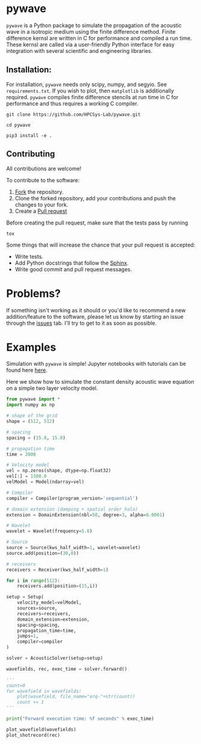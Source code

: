 # pywave

`pywave` is a Python package to simulate the propagation of the acoustic wave in a isotropic medium using the finite difference method. Finite difference kernsl are written in C for performance and compiled a run time. These kernsl are called via a user-friendly Python interface for easy integration with several scientific and engineering libraries.

## Installation:

For installation, `pywave` needs only scipy, numpy, and segyio. See `requirements.txt`. If you wish to plot, then `matplotlib` is additionally required. `pywave` compiles finite difference stencils at run time in C for performance and thus requires a working C compiler.

`git clone https://github.com/HPCSys-Lab/pywave.git`

`cd pywave`

`pip3 install -e .`


## Contributing

All contributions are welcome!

To contribute to the software:

1. [Fork](https://docs.github.com/en/free-pro-team@latest/github/getting-started-with-github/fork-a-repo) the repository.
2. Clone the forked repository, add your contributions and push the changes to your fork.
3. Create a [Pull request](https://github.com/HPCSys-Lab/pywave/pulls)

Before creating the pull request, make sure that the tests pass by running 
```
tox
```
Some things that will increase the chance that your pull request is accepted:
-  Write tests.
- Add Python docstrings that follow the [Sphinx](https://sphinx-rtd-tutorial.readthedocs.io/en/latest/docstrings.html).
- Write good commit and pull request messages.


[style]: https://sphinx-rtd-tutorial.readthedocs.io/en/latest/docstrings.html

Problems?
==========

If something isn't working as it should or you'd like to recommend a new addition/feature to the software, please let us know by starting an issue through the [issues](https://github.com/HPCSys-Lab/pywave/issues) tab. I'll try to get to it as soon as possible.

Examples
========

Simulation with `pywave` is simple! Jupyter notebooks with tutorials can be found here [here](https://github.com/HPCSys-Lab/pywave/tree/master/tutorial).

Here we show how to simulate the constant density acoustic wave equation on a simple two layer velocity model. 
```python
from pywave import *
import numpy as np

# shape of the grid
shape = (512, 512)

# spacing
spacing = (15.0, 15.0)

# propagation time
time = 2000

# Velocity model
vel = np.zeros(shape, dtype=np.float32)
vel[:] = 1500.0
velModel = Model(ndarray=vel)

# Compiler
compiler = Compiler(program_version='sequential')

# domain extension (damping + spatial order halo)
extension = DomainExtension(nbl=50, degree=3, alpha=0.0001)

# Wavelet
wavelet = Wavelet(frequency=5.0)

# Source
source = Source(kws_half_width=1, wavelet=wavelet)
source.add(position=(30,0))

# receivers
receivers = Receiver(kws_half_width=1)

for i in range(512):
    receivers.add(position=(15,i))

setup = Setup(
    velocity_model=velModel,
    sources=source,
    receivers=receivers,
    domain_extension=extension,
    spacing=spacing,
    propagation_time=time,
    jumps=1,
    compiler=compiler
)

solver = AcousticSolver(setup=setup)

wavefields, rec, exec_time = solver.forward()

'''
count=0
for wavefield in wavefields:
    plot(wavefield, file_name="arq-"+str(count))
    count += 1
'''

print("Forward execution time: %f seconds" % exec_time)

plot_wavefield(wavefields)
plot_shotrecord(rec)
```
